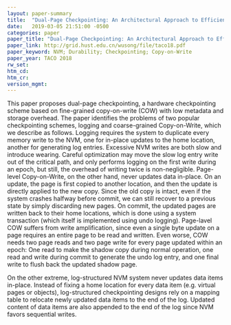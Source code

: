 ```yaml
---
layout: paper-summary
title:  "Dual-Page Checkpointing: An Architectural Approach to Efficient Data Persistence for In-Memory Applications"
date:   2019-03-05 21:51:00 -0500
categories: paper
paper_title: "Dual-Page Checkpointing: An Architectural Approach to Efficient Data Persistence for In-Memory Applications"
paper_link: http://grid.hust.edu.cn/wusong/file/taco18.pdf
paper_keyword: NVM; Durability; Checkpointing; Copy-on-Write
paper_year: TACO 2018
rw_set: 
htm_cd: 
htm_cr: 
version_mgmt: 
---
```


This paper proposes dual-page checkpointing, a hardware checkpointing scheme based on fine-grained copy-on-write (COW)
with low metadata and storage overhead. The paper identifies the problems of two popular checkpointing schemes, logging
and coarse-grained Copy-on-Write, which we describe as follows. Logging requires the system to duplicate every memory
write to the NVM, one for in-place updates to the home location, another for generating log entries. Excessive NVM writes
are both slow and introduce wearing. Careful optimization may move the slow log entry write out of the critical path,
and only performs logging on the first write during an epoch, but still, the overhead of writing twice is non-negligible.
Page-level Copy-on-Write, on the other hand, never updates data in-place. On an update, the page is first copied to
another location, and then the update is directly applied to the new copy. Since the old copy is intact, even if the 
system crashes halfway before commit, we can still recover to a previous state by simply discarding new pages. On commit,
the updated pages are written back to their home locations, which is done using a system transaction (which itself is 
implemented using undo logging). Page-lavel COW suffers from write amplification, since even a single byte update on
a page requires an entire page to be read and written. Even worse, COW needs two page reads and two page write for every
page updated within an epoch: One read to make the shadow copy during normal operation, one read and write during 
commit to generate the undo log entry, and one final write to flush back the updated shadow page. 

On the other extreme, log-structured NVM system never updates data items in-place. Instead of fixing a home location
for every data item (e.g. virtual pages or objects), log-structured checkpointing designs rely on a mapping table
to relocate newly updated data items to the end of the log. Updated content of data items are also appended to the 
end of the log since NVM favors sequential writes.